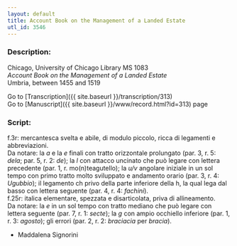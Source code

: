 ```yaml
---
layout: default
title: Account Book on the Management of a Landed Estate
utl_id: 3546
---
```


###  Description:

Chicago, University of Chicago Library MS 1083<br>
_Account Book on the Management of a Landed Estate_<br>
Umbria, between 1455 and 1519

Go to [Transcription]({{ site.baseurl }}/transcription/313)<br>
Go to [Manuscript]({{ site.baseurl }}/www/record.html?id=313) page 

###  Script:

f.3r: mercantesca svelta e abile, di modulo piccolo, ricca di legamenti e abbreviazioni.<br>
Da notare: la _a_ e la _e_ finali con tratto orizzontale prolungato (par. 3, r. 5: _dela_; par. 5, r. 2: _de_); la _l_ con attacco uncinato che può legare con lettera precedente (par. 1, r. mo(n)teagutello); la _u/v_ angolare iniziale in un sol tempo con primo tratto molto sviluppato e andamento orario (par. 3, r. 4: _Ugubbio_); il legamento ch privo della parte inferiore della h, la qual lega dal basso con lettera seguente (par. 4, r. 4: _fachini_).<br>
f.25r: italica elementare, spezzata e disarticolata, priva di allineamento.<br>
Da notare: la _e_ in un sol tempo con tratto mediano che può legare con lettera seguente (par. 7, r. 1: _secte_); la _g_ con ampio occhiello inferiore (par. 1, r. 3: _agosto_); gli errori (par. 2, r. 2: _braciacia_ per _bracia_).<br>
- Maddalena Signorini

